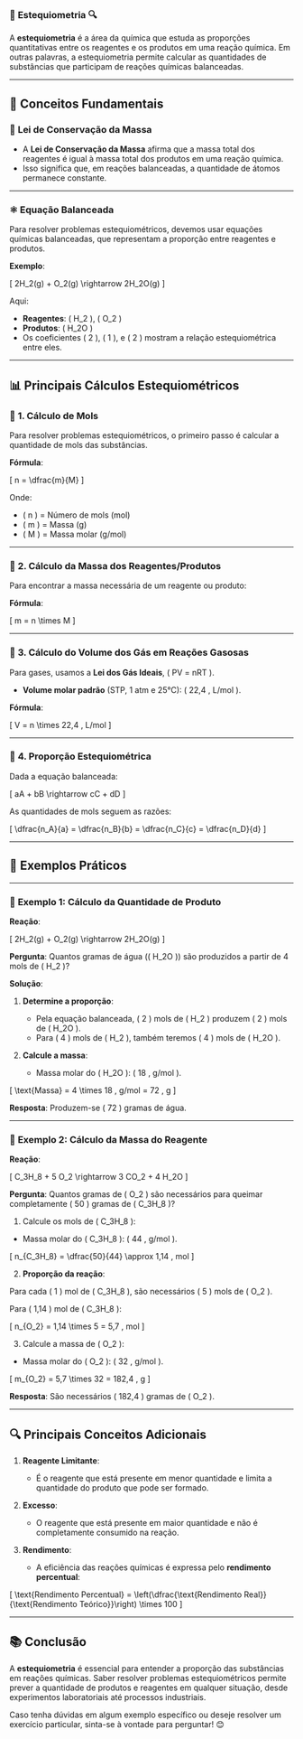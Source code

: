 ### 📘 **Estequiometria** 🔍  

A **estequiometria** é a área da química que estuda as proporções quantitativas entre os reagentes e os produtos em uma reação química. Em outras palavras, a estequiometria permite calcular as quantidades de substâncias que participam de reações químicas balanceadas.

---

## 📝 **Conceitos Fundamentais**

### 🔹 **Lei de Conservação da Massa**  

- A **Lei de Conservação da Massa** afirma que a massa total dos reagentes é igual à massa total dos produtos em uma reação química.  
- Isso significa que, em reações balanceadas, a quantidade de átomos permanece constante.

---

### ⚛️ **Equação Balanceada**  

Para resolver problemas estequiométricos, devemos usar equações químicas balanceadas, que representam a proporção entre reagentes e produtos.

**Exemplo**:

\[
2H_2(g) + O_2(g) \rightarrow 2H_2O(g)
\]

Aqui:

- **Reagentes**: \( H_2 \), \( O_2 \)
- **Produtos**: \( H_2O \)
- Os coeficientes \( 2 \), \( 1 \), e \( 2 \) mostram a relação estequiométrica entre eles.

---

## 📊 **Principais Cálculos Estequiométricos**

### 🔹 **1. Cálculo de Mols**

Para resolver problemas estequiométricos, o primeiro passo é calcular a quantidade de mols das substâncias.

**Fórmula**:

\[
n = \dfrac{m}{M}
\]

Onde:

- \( n \) = Número de mols (mol)  
- \( m \) = Massa (g)  
- \( M \) = Massa molar (g/mol)

---

### 🔹 **2. Cálculo da Massa dos Reagentes/Produtos**

Para encontrar a massa necessária de um reagente ou produto:

**Fórmula**:

\[
m = n \times M
\]

---

### 🔹 **3. Cálculo do Volume dos Gás em Reações Gasosas**  

Para gases, usamos a **Lei dos Gás Ideais**, \( PV = nRT \).

- **Volume molar padrão** (STP, 1 atm e 25°C): \( 22,4 \, L/mol \).

**Fórmula**:

\[
V = n \times 22,4 \, L/mol
\]

---

### 🔹 **4. Proporção Estequiométrica**

Dada a equação balanceada:

\[
aA + bB \rightarrow cC + dD
\]

As quantidades de mols seguem as razões:

\[
\dfrac{n_A}{a} = \dfrac{n_B}{b} = \dfrac{n_C}{c} = \dfrac{n_D}{d}
\]

---

## 📐 **Exemplos Práticos**

---

### 🔹 **Exemplo 1: Cálculo da Quantidade de Produto**  

**Reação**:

\[
2H_2(g) + O_2(g) \rightarrow 2H_2O(g)
\]

**Pergunta**: Quantos gramas de água (\( H_2O \)) são produzidos a partir de 4 mols de \( H_2 \)?

**Solução**:

1. **Determine a proporção**:  
   - Pela equação balanceada, \( 2 \) mols de \( H_2 \) produzem \( 2 \) mols de \( H_2O \).  
   - Para \( 4 \) mols de \( H_2 \), também teremos \( 4 \) mols de \( H_2O \).

2. **Calcule a massa**:  
   - Massa molar do \( H_2O \): \( 18 \, g/mol \).

\[
\text{Massa} = 4 \times 18 \, g/mol = 72 \, g
\]

**Resposta**: Produzem-se \( 72 \) gramas de água.

---

### 🔹 **Exemplo 2: Cálculo da Massa do Reagente**  

**Reação**:

\[
C_3H_8 + 5 O_2 \rightarrow 3 CO_2 + 4 H_2O
\]

**Pergunta**: Quantos gramas de \( O_2 \) são necessários para queimar completamente \( 50 \) gramas de \( C_3H_8 \)?

1. Calcule os mols de \( C_3H_8 \):

- Massa molar do \( C_3H_8 \): \( 44 \, g/mol \).

\[
n_{C_3H_8} = \dfrac{50}{44} \approx 1,14 \, mol
\]

2. **Proporção da reação**:

Para cada \( 1 \) mol de \( C_3H_8 \), são necessários \( 5 \) mols de \( O_2 \).

Para \( 1,14 \) mol de \( C_3H_8 \):

\[
n_{O_2} = 1,14 \times 5 = 5,7 \, mol
\]

3. Calcule a massa de \( O_2 \):

- Massa molar do \( O_2 \): \( 32 \, g/mol \).

\[
m_{O_2} = 5,7 \times 32 = 182,4 \, g
\]

**Resposta**: São necessários \( 182,4 \) gramas de \( O_2 \).

---

## 🔍 **Principais Conceitos Adicionais**

1. **Reagente Limitante**:  
   - É o reagente que está presente em menor quantidade e limita a quantidade do produto que pode ser formado.

2. **Excesso**:  
   - O reagente que está presente em maior quantidade e não é completamente consumido na reação.

3. **Rendimento**:  
   - A eficiência das reações químicas é expressa pelo **rendimento percentual**:

\[
\text{Rendimento Percentual} = \left(\dfrac{\text{Rendimento Real}}{\text{Rendimento Teórico}}\right) \times 100
\]

---

## 📚 **Conclusão**

A **estequiometria** é essencial para entender a proporção das substâncias em reações químicas. Saber resolver problemas estequiométricos permite prever a quantidade de produtos e reagentes em qualquer situação, desde experimentos laboratoriais até processos industriais.

Caso tenha dúvidas em algum exemplo específico ou deseje resolver um exercício particular, sinta-se à vontade para perguntar! 😊
